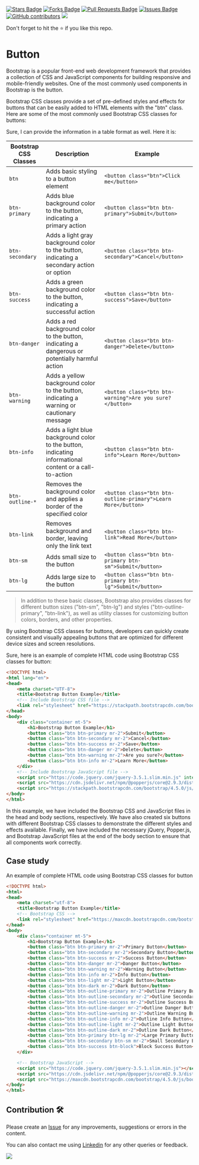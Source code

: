 <a href="https://github.com/drshahizan/learn-php/stargazers"><img src="https://img.shields.io/github/stars/drshahizan/learn-php" alt="Stars Badge"/></a>
<a href="https://github.com/drshahizan/learn-php/network/members"><img src="https://img.shields.io/github/forks/drshahizan/learn-php" alt="Forks Badge"/></a>
<a href="https://github.com/drshahizan/learn-php/pulls"><img src="https://img.shields.io/github/issues-pr/drshahizan/learn-php" alt="Pull Requests Badge"/></a>
<a href="https://github.com/drshahizan/learn-php/issues"><img src="https://img.shields.io/github/issues/drshahizan/learn-php" alt="Issues Badge"/></a>
<a href="https://github.com/drshahizan/learn-php/graphs/contributors"><img alt="GitHub contributors" src="https://img.shields.io/github/contributors/drshahizan/learn-php?color=2b9348"></a>
![](https://visitor-badge.glitch.me/badge?page_id=drshahizan/learn-php)

Don't forget to hit the :star: if you like this repo.

# Button

Bootstrap is a popular front-end web development framework that provides a collection of CSS and JavaScript components for building responsive and mobile-friendly websites. One of the most commonly used components in Bootstrap is the button.

Bootstrap CSS classes provide a set of pre-defined styles and effects for buttons that can be easily added to HTML elements with the "btn" class. Here are some of the most commonly used Bootstrap CSS classes for buttons:

Sure, I can provide the information in a table format as well. Here it is:

| Bootstrap CSS Classes | Description | Example |
| --- | --- | --- |
| `btn` | Adds basic styling to a button element | `<button class="btn">Click me</button>` |
| `btn-primary` | Adds blue background color to the button, indicating a primary action | `<button class="btn btn-primary">Submit</button>` |
| `btn-secondary` | Adds a light gray background color to the button, indicating a secondary action or option | `<button class="btn btn-secondary">Cancel</button>` |
| `btn-success` | Adds a green background color to the button, indicating a successful action | `<button class="btn btn-success">Save</button>` |
| `btn-danger` | Adds a red background color to the button, indicating a dangerous or potentially harmful action | `<button class="btn btn-danger">Delete</button>` |
| `btn-warning` | Adds a yellow background color to the button, indicating a warning or cautionary message | `<button class="btn btn-warning">Are you sure?</button>` |
| `btn-info` | Adds a light blue background color to the button, indicating informational content or a call-to-action | `<button class="btn btn-info">Learn More</button>` |
| `btn-outline-*` | Removes the background color and applies a border of the specified color | `<button class="btn btn-outline-primary">Learn More</button>` |
| `btn-link` | Removes background and border, leaving only the link text | `<button class="btn btn-link">Read More</button>` |
| `btn-sm` | Adds small size to the button | `<button class="btn btn-primary btn-sm">Submit</button>` |
| `btn-lg` | Adds large size to the button | `<button class="btn btn-primary btn-lg">Submit</button>` |

> In addition to these basic classes, Bootstrap also provides classes for different button sizes ("btn-sm", "btn-lg") and styles ("btn-outline-primary", "btn-link"), as well as utility classes for customizing button colors, borders, and other properties.

By using Bootstrap CSS classes for buttons, developers can quickly create consistent and visually appealing buttons that are optimized for different device sizes and screen resolutions.

Sure, here is an example of complete HTML code using Bootstrap CSS classes for button:

```html
<!DOCTYPE html>
<html lang="en">
<head>
    <meta charset="UTF-8">
    <title>Bootstrap Button Example</title>
    <!-- Include Bootstrap CSS file -->
    <link rel="stylesheet" href="https://stackpath.bootstrapcdn.com/bootstrap/4.5.0/css/bootstrap.min.css" integrity="sha384-OgVRvuATP1z7JjHLkuOU7Xw704+h835Lr+6QL9UvYjZE3Ipu6Tp75j7Bh/kR0JKI" crossorigin="anonymous">
</head>
<body>
    <div class="container mt-5">
        <h1>Bootstrap Button Example</h1>
        <button class="btn btn-primary mr-2">Submit</button>
        <button class="btn btn-secondary mr-2">Cancel</button>
        <button class="btn btn-success mr-2">Save</button>
        <button class="btn btn-danger mr-2">Delete</button>
        <button class="btn btn-warning mr-2">Are you sure?</button>
        <button class="btn btn-info mr-2">Learn More</button>
    </div>
    <!-- Include Bootstrap JavaScript file -->
    <script src="https://code.jquery.com/jquery-3.5.1.slim.min.js" integrity="sha384-DfXdz2htPH0lsSSs5nCTpuj/zy4C+OGpamoFVy38MVBnE+IbbVYUew+OrCXaRkfj" crossorigin="anonymous"></script>
    <script src="https://cdn.jsdelivr.net/npm/@popperjs/core@2.9.3/dist/umd/popper.min.js"></script>
    <script src="https://stackpath.bootstrapcdn.com/bootstrap/4.5.0/js/bootstrap.min.js" integrity="sha384-OgVRvuATP1z7JjHLkuOU7Xw704+h835Lr+6QL9UvYjZE3Ipu6Tp75j7Bh/kR0JKI" crossorigin="anonymous"></script>
</body>
</html>
```

In this example, we have included the Bootstrap CSS and JavaScript files in the head and body sections, respectively. We have also created six buttons with different Bootstrap CSS classes to demonstrate the different styles and effects available. Finally, we have included the necessary jQuery, Popper.js, and Bootstrap JavaScript files at the end of the body section to ensure that all components work correctly.

## Case study

An example of complete HTML code using Bootstrap CSS classes for button

```html
<!DOCTYPE html>
<html>
<head>
	<meta charset="utf-8">
	<title>Bootstrap Button Example</title>
	<!-- Bootstrap CSS -->
	<link rel="stylesheet" href="https://maxcdn.bootstrapcdn.com/bootstrap/4.5.0/css/bootstrap.min.css">
</head>
<body>
	<div class="container mt-5">
		<h1>Bootstrap Button Example</h1>
		<button class="btn btn-primary mr-2">Primary Button</button>
		<button class="btn btn-secondary mr-2">Secondary Button</button>
		<button class="btn btn-success mr-2">Success Button</button>
		<button class="btn btn-danger mr-2">Danger Button</button>
		<button class="btn btn-warning mr-2">Warning Button</button>
		<button class="btn btn-info mr-2">Info Button</button>
		<button class="btn btn-light mr-2">Light Button</button>
		<button class="btn btn-dark mr-2">Dark Button</button>
		<button class="btn btn-outline-primary mr-2">Outline Primary Button</button>
		<button class="btn btn-outline-secondary mr-2">Outline Secondary Button</button>
		<button class="btn btn-outline-success mr-2">Outline Success Button</button>
		<button class="btn btn-outline-danger mr-2">Outline Danger Button</button>
		<button class="btn btn-outline-warning mr-2">Outline Warning Button</button>
		<button class="btn btn-outline-info mr-2">Outline Info Button</button>
		<button class="btn btn-outline-light mr-2">Outline Light Button</button>
		<button class="btn btn-outline-dark mr-2">Outline Dark Button</button>
		<button class="btn btn-primary btn-lg mr-2">Large Primary Button</button>
		<button class="btn btn-secondary btn-sm mr-2">Small Secondary Button</button>
		<button class="btn btn-success btn-block">Block Success Button</button>
	</div>

	<!-- Bootstrap JavaScript -->
	<script src="https://code.jquery.com/jquery-3.5.1.slim.min.js"></script>
	<script src="https://cdn.jsdelivr.net/npm/@popperjs/core@2.9.3/dist/umd/popper.min.js"></script>
	<script src="https://maxcdn.bootstrapcdn.com/bootstrap/4.5.0/js/bootstrap.min.js"></script>
</body>
</html>
```

## Contribution 🛠️
Please create an [Issue](https://github.com/drshahizan/learn-php/issues) for any improvements, suggestions or errors in the content.

You can also contact me using [Linkedin](https://www.linkedin.com/in/drshahizan/) for any other queries or feedback.

![](https://visitor-badge.glitch.me/badge?page_id=drshahizan)
